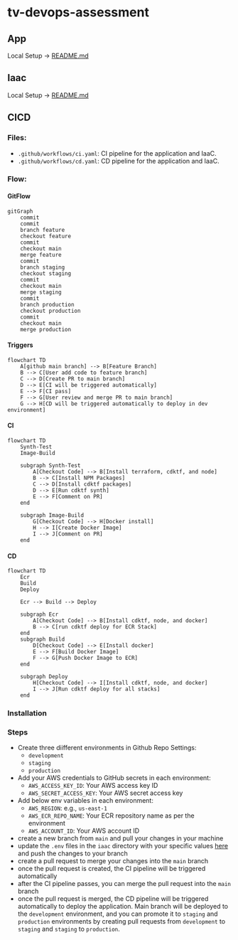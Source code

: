 # tv-devops-assessment
## App
Local Setup -> [README.md](app/README.md#local-development-setup)

## Iaac
Local Setup -> [README.md](iaac/README.md#local-development-setup)

## CICD

### Files:
- `.github/workflows/ci.yaml`: CI pipeline for the application and IaaC.
- `.github/workflows/cd.yaml`: CD pipeline for the application and IaaC.

### Flow:

#### GitFlow

```mermaid
gitGraph
    commit
    commit
    branch feature
    checkout feature
    commit
    checkout main
    merge feature
    commit
    branch staging
    checkout staging
    commit
    checkout main
    merge staging
    commit
    branch production
    checkout production
    commit
    checkout main
    merge production
```

#### Triggers
```mermaid
flowchart TD
    A[github main branch] --> B[Feature Branch]
    B --> C[User add code to feature branch]
    C --> D[Create PR to main branch]
    D --> E[CI will be triggered automatically]
    E --> F[CI pass]
    F --> G[User review and merge PR to main branch]
    G --> H[CD will be triggered automatically to deploy in dev environment]
```

#### CI
```mermaid
flowchart TD
    Synth-Test
    Image-Build

    subgraph Synth-Test
        A[Checkout Code] --> B[Install terraform, cdktf, and node]
        B --> C[Install NPM Packages]
        C --> D[Install cdktf packages]
        D --> E[Run cdktf synth]
        E --> F[Comment on PR]
    end

    subgraph Image-Build
        G[Checkout Code] --> H[Docker install]
        H --> I[Create Docker Image]
        I --> J[Comment on PR]
    end
```
#### CD
```mermaid
flowchart TD
    Ecr
    Build
    Deploy

    Ecr --> Build --> Deploy

    subgraph Ecr
        A[Checkout Code] --> B[Install cdktf, node, and docker]
        B --> C[run cdktf deploy for ECR Stack]
    end
    subgraph Build
        D[Checkout Code] --> E[Install docker]
        E --> F[Build Docker Image]
        F --> G[Push Docker Image to ECR]
    end

    subgraph Deploy
        H[Checkout Code] --> I[Install cdktf, node, and docker]
        I --> J[Run cdktf deploy for all stacks]
    end
```


### Installation
### Steps
- Create three diifferent environments in Github Repo Settings:
  - `development`
  - `staging`
  - `production`
- Add your AWS credentials to GitHub secrets in each environment:
  - `AWS_ACCESS_KEY_ID`: Your AWS access key ID
  - `AWS_SECRET_ACCESS_KEY`: Your AWS secret access key
- Add below env variables in each environment:
  - `AWS_REGION`: e.g., `us-east-1`
  - `AWS_ECR_REPO_NAME`: Your ECR repository name as per the environment
  - `AWS_ACCOUNT_ID`: Your AWS account ID
- create a new branch from `main` and pull your changes in your machine
- update the `.env` files in the `iaac` directory with your specific values [here](iaac/README.md#env-files) and push the changes to your branch
- create a pull request to merge your changes into the `main` branch
- once the pull request is created, the CI pipeline will be triggered automatically
- after the CI pipeline passes, you can merge the pull request into the `main` branch
- once the pull request is merged, the CD pipeline will be triggered automatically to deploy the application. Main branch will be deployed to the `development` environment, and you can promote it to `staging` and `production` environments by creating pull requests from `development` to `staging` and `staging` to `production`.